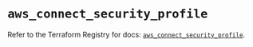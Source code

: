 # `aws_connect_security_profile`

Refer to the Terraform Registry for docs: [`aws_connect_security_profile`](https://registry.terraform.io/providers/hashicorp/aws/5.82.2/docs/resources/connect_security_profile).
